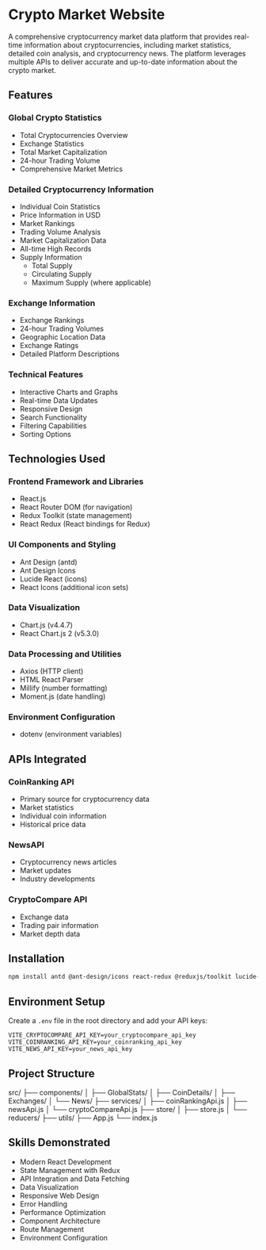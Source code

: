 # Crypto Market Website

A comprehensive cryptocurrency market data platform that provides real-time information about cryptocurrencies, including market statistics, detailed coin analysis, and cryptocurrency news. The platform leverages multiple APIs to deliver accurate and up-to-date information about the crypto market.

## Features

### Global Crypto Statistics
- Total Cryptocurrencies Overview
- Exchange Statistics
- Total Market Capitalization
- 24-hour Trading Volume
- Comprehensive Market Metrics

### Detailed Cryptocurrency Information
- Individual Coin Statistics
- Price Information in USD
- Market Rankings
- Trading Volume Analysis
- Market Capitalization Data
- All-time High Records
- Supply Information
  - Total Supply
  - Circulating Supply
  - Maximum Supply (where applicable)

### Exchange Information
- Exchange Rankings
- 24-hour Trading Volumes
- Geographic Location Data
- Exchange Ratings
- Detailed Platform Descriptions

### Technical Features
- Interactive Charts and Graphs
- Real-time Data Updates
- Responsive Design
- Search Functionality
- Filtering Capabilities
- Sorting Options

## Technologies Used

### Frontend Framework and Libraries
- React.js
- React Router DOM (for navigation)
- Redux Toolkit (state management)
- React Redux (React bindings for Redux)

### UI Components and Styling
- Ant Design (antd)
- Ant Design Icons
- Lucide React (icons)
- React Icons (additional icon sets)

### Data Visualization
- Chart.js (v4.4.7)
- React Chart.js 2 (v5.3.0)

### Data Processing and Utilities
- Axios (HTTP client)
- HTML React Parser
- Millify (number formatting)
- Moment.js (date handling)

### Environment Configuration
- dotenv (environment variables)

## APIs Integrated

### CoinRanking API
- Primary source for cryptocurrency data
- Market statistics
- Individual coin information
- Historical price data

### NewsAPI
- Cryptocurrency news articles
- Market updates
- Industry developments

### CryptoCompare API
- Exchange data
- Trading pair information
- Market depth data

## Installation

```bash
npm install antd @ant-design/icons react-redux @reduxjs/toolkit lucide-react react-icons axios chart.js html-react-parser millify moment chart.js@4.4.7 react-chartjs-2@5.3.0 react-router react-router-dom dotenv
````

## Environment Setup

Create a `.env` file in the root directory and add your API keys:

````env
VITE_CRYPTOCOMPARE_API_KEY=your_cryptocompare_api_key
VITE_COINRANKING_API_KEY=your_coinranking_api_key
VITE_NEWS_API_KEY=your_news_api_key
````

## Project Structure
src/
├── components/
│   ├── GlobalStats/
│   ├── CoinDetails/
│   ├── Exchanges/
│   └── News/
├── services/
│   ├── coinRankingApi.js
│   ├── newsApi.js
│   └── cryptoCompareApi.js
├── store/
│   ├── store.js
│   └── reducers/
├── utils/
├── App.js
└── index.js

## Skills Demonstrated

- Modern React Development
- State Management with Redux
- API Integration and Data Fetching
- Data Visualization
- Responsive Web Design
- Error Handling
- Performance Optimization
- Component Architecture
- Route Management
- Environment Configuration
